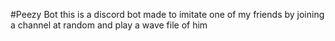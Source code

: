 #Peezy Bot
this is a discord bot made to imitate one of my friends by joining a channel at random and play a wave file of him
